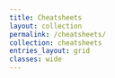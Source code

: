 ```yaml
---
title: Cheatsheets
layout: collection
permalink: /cheatsheets/
collection: cheatsheets
entries_layout: grid
classes: wide
---
```


